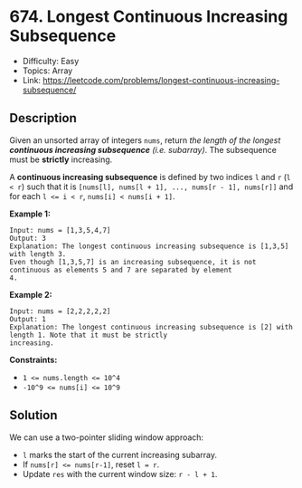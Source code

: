 # 674. Longest Continuous Increasing Subsequence

- Difficulty: Easy
- Topics: Array
- Link: https://leetcode.com/problems/longest-continuous-increasing-subsequence/

## Description

Given an unsorted array of integers `nums`, return _the length of the longest **continuous increasing subsequence** (i.e. subarray)_. The subsequence must be **strictly** increasing.

A **continuous increasing subsequence** is defined by two indices `l` and `r` (`l < r`) such that it is `[nums[l], nums[l + 1], ..., nums[r - 1], nums[r]]` and for each `l <= i < r`, `nums[i] < nums[i + 1]`.

**Example 1:**

```
Input: nums = [1,3,5,4,7]
Output: 3
Explanation: The longest continuous increasing subsequence is [1,3,5] with length 3.
Even though [1,3,5,7] is an increasing subsequence, it is not continuous as elements 5 and 7 are separated by element
4.
```

**Example 2:**

```
Input: nums = [2,2,2,2,2]
Output: 1
Explanation: The longest continuous increasing subsequence is [2] with length 1. Note that it must be strictly
increasing.
```

**Constraints:**

- `1 <= nums.length <= 10^4`
- `-10^9 <= nums[i] <= 10^9`

## Solution

We can use a two-pointer sliding window approach:

- `l` marks the start of the current increasing subarray.
- If `nums[r] <= nums[r-1]`, reset `l = r`.
- Update `res` with the current window size: `r - l + 1`.

